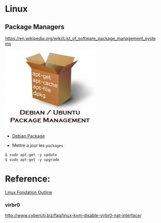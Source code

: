# Linux

## Package Managers

https://en.wikipedia.org/wiki/List_of_software_package_management_systems

![alt tag](./package-management-300x257.png)

*  [Debian Package](https://doc.ubuntu-fr.org/dpkg)

* Mettre a jour les `packages`

```
$ sudo apt-get -y update
$ sudo apt-get -y upgrade
```


# Reference:

[Linux Fondation Outline](./LinuxFondationOutline.md)

### virbr0
http://www.cyberciti.biz/faq/linux-kvm-disable-virbr0-nat-interface/

